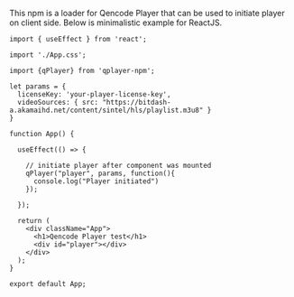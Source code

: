 This npm is a loader for Qencode Player that can be used to initiate player on client side. Below is minimalistic example for ReactJS.

```
import { useEffect } from 'react';

import './App.css';

import {qPlayer} from 'qplayer-npm';

let params = {
  licenseKey: 'your-player-license-key',
  videoSources: { src: "https://bitdash-a.akamaihd.net/content/sintel/hls/playlist.m3u8" }
}

function App() {

  useEffect(() => {

    // initiate player after component was mounted
    qPlayer("player", params, function(){
      console.log("Player initiated")
    });

  });

  return (
    <div className="App">
      <h1>Qencode Player test</h1>
      <div id="player"></div>
    </div>
  );
}

export default App;
```
